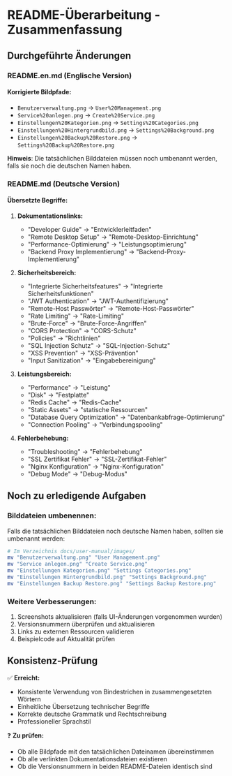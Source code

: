 # README-Überarbeitung - Zusammenfassung

## Durchgeführte Änderungen

### README.en.md (Englische Version)

#### Korrigierte Bildpfade:
- `Benutzerverwaltung.png` → `User%20Management.png`
- `Service%20anlegen.png` → `Create%20Service.png`
- `Einstellungen%20Kategorien.png` → `Settings%20Categories.png`
- `Einstellungen%20Hintergrundbild.png` → `Settings%20Background.png`
- `Einstellungen%20Backup%20Restore.png` → `Settings%20Backup%20Restore.png`

**Hinweis**: Die tatsächlichen Bilddateien müssen noch umbenannt werden, falls sie noch die deutschen Namen haben.

### README.md (Deutsche Version)

#### Übersetzte Begriffe:
1. **Dokumentationslinks:**
   - "Developer Guide" → "Entwicklerleitfaden"
   - "Remote Desktop Setup" → "Remote-Desktop-Einrichtung"
   - "Performance-Optimierung" → "Leistungsoptimierung"
   - "Backend Proxy Implementierung" → "Backend-Proxy-Implementierung"

2. **Sicherheitsbereich:**
   - "Integrierte Sicherheitsfeatures" → "Integrierte Sicherheitsfunktionen"
   - "JWT Authentication" → "JWT-Authentifizierung"
   - "Remote-Host Passwörter" → "Remote-Host-Passwörter"
   - "Rate Limiting" → "Rate-Limiting"
   - "Brute-Force" → "Brute-Force-Angriffen"
   - "CORS Protection" → "CORS-Schutz"
   - "Policies" → "Richtlinien"
   - "SQL Injection Schutz" → "SQL-Injection-Schutz"
   - "XSS Prevention" → "XSS-Prävention"
   - "Input Sanitization" → "Eingabebereinigung"

3. **Leistungsbereich:**
   - "Performance" → "Leistung"
   - "Disk" → "Festplatte"
   - "Redis Cache" → "Redis-Cache"
   - "Static Assets" → "statische Ressourcen"
   - "Database Query Optimization" → "Datenbankabfrage-Optimierung"
   - "Connection Pooling" → "Verbindungspooling"

4. **Fehlerbehebung:**
   - "Troubleshooting" → "Fehlerbehebung"
   - "SSL Zertifikat Fehler" → "SSL-Zertifikat-Fehler"
   - "Nginx Konfiguration" → "Nginx-Konfiguration"
   - "Debug Mode" → "Debug-Modus"

## Noch zu erledigende Aufgaben

### Bilddateien umbenennen:
Falls die tatsächlichen Bilddateien noch deutsche Namen haben, sollten sie umbenannt werden:
```bash
# Im Verzeichnis docs/user-manual/images/
mv "Benutzerverwaltung.png" "User Management.png"
mv "Service anlegen.png" "Create Service.png"
mv "Einstellungen Kategorien.png" "Settings Categories.png"
mv "Einstellungen Hintergrundbild.png" "Settings Background.png"
mv "Einstellungen Backup Restore.png" "Settings Backup Restore.png"
```

### Weitere Verbesserungen:
1. Screenshots aktualisieren (falls UI-Änderungen vorgenommen wurden)
2. Versionsnummern überprüfen und aktualisieren
3. Links zu externen Ressourcen validieren
4. Beispielcode auf Aktualität prüfen

## Konsistenz-Prüfung

✅ **Erreicht:**
- Konsistente Verwendung von Bindestrichen in zusammengesetzten Wörtern
- Einheitliche Übersetzung technischer Begriffe
- Korrekte deutsche Grammatik und Rechtschreibung
- Professioneller Sprachstil

❓ **Zu prüfen:**
- Ob alle Bildpfade mit den tatsächlichen Dateinamen übereinstimmen
- Ob alle verlinkten Dokumentationsdateien existieren
- Ob die Versionsnummern in beiden README-Dateien identisch sind
